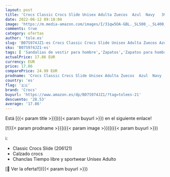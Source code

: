 ```yaml
---
layout: post
title: 'Crocs Classic Crocs Slide Unisex Adulta Zuecos  Azul  Navy   39/40 EU'
date: 2022-06-12 09:18:04
image: 'https://m.media-amazon.com/images/I/31qw5OA-GBL._SL500_._SL400_.jpg'
comments: true
category: ofertas
author: 'tole.es'
slug: 'B07S974JZ1-es Crocs Classic Crocs Slide Unisex Adulta Zuecos Azul Navy...'
sku: 'B07S974JZ1-es'
tags: [ 'Sandalias de vestir para hombre','Zapatos','Zapatos para hombre','Zapatos y complementos','crocs','zuecos','🇪🇸', ]
actualPrice: 17.86 EUR
currency: EUR
price: 17.86
comparePrice: 24.99 EUR
prodname: 'Crocs Classic Crocs Slide Unisex Adulta Zuecos  Azul  Navy   39/40 EU'
country: 'es'
flag: '🇪🇸'
brand: 'Crocs'
buyurl: 'https://www.amazon.es/dp/B07S974JZ1/?tag=tolees-21'
descuento: '28.53'
average: '17.86'
---
```


Está [{{< param title >}}]({{< param buyurl >}}) en el siguiente enlace!

[![{{< param prodname >}}]({{< param image >}})]({{< param buyurl >}})

ℹ️:

- Classic Crocs Slide (206121)
- Calzado crocs
- Chanclas Tiempo libre y sportwear Unisex Adulto

[🛒 Ver la oferta!!]({{< param buyurl >}})
